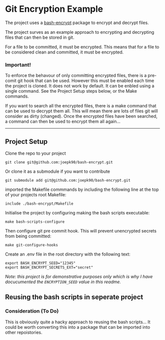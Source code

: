 # Git Encryption Example
The project uses a [bash-encrypt](https://github.com/joepk90/bash-encryptopenssl) package to encrypt and decrypt files.

The project surves as an example approach to encrypting and decrypting files that can then be stored in git.

For a file to be committed, it must be encrypted. This means that for a file to be considered clean and committed, it must be encrypted.

### Important!
To enforce the behavour of only committing encrypted files, there is a pre-comit git hook that can be used. However this must be enabled each time the project is cloned. It does not work by default. It can be enbled using a single command. See the Project Setup steps below, or the Make commands.

If you want to search all the encrypted files, there is a make command that can be used to decrypt them all. This will mean there are lots of files git will consider as dirty (changed). Once the encrypted files have been searched, a command can then be used to encrypt them all again...

---

## Project Setup

Clone the repo to your project
```
git clone git@github.com:joepk90/bash-encrypt.git
```

Or clone it as a submodule if you want to contribute
```
git submodule add git@github.com:joepk90/bash-encrypt.git
```


imported the Makefile commmands by including the following line at the top of your projects root Makefile:
```
include ./bash-encrypt/Makefile
```

Initialise the project by configuring making the bash scripts executable:
```
make bash-scripts-configure
```

Then configure git pre commit hook. This will prevent unencrypted secrets from being committed:
```
make git-configure-hooks
```

Create an .env file in the root directory with the following text:
```
export BASH_ENCRYPT_SEED="12345"
export BASH_ENCRYPT_SECRETS_EXT="secret"
```

_Note: this project is for demonstrative purposes only which is why I have docucumented the `ENCRYPTION_SEED` value in this readme._ 


## Reusing the bash scripts in seperate project






### Consideration (To Do)
This is obviously quite a hacky approach to reusing the bash scripts...
It could be worth converting this into a package that can be imported into other repoistories.